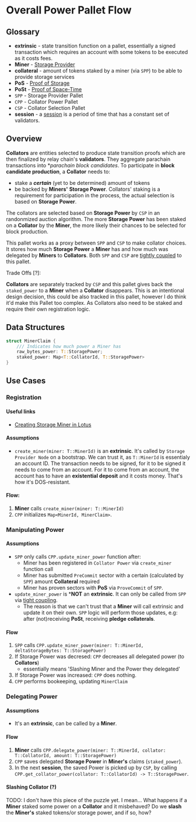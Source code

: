 # Overall Power Pallet Flow

## Glossary
- **extrinsic** - state transition function on a pallet, essentially a signed transaction which requires an account with some tokens to be executed as it costs fees.
- **Miner** - [Storage Provider][5]
- **collateral** - amount of tokens staked by a miner (via `SPP`) to be able to provide storage services 
- **PoS** - [Proof of Storage][3]
- **PoSt** - [Proof of Space-Time][6]
- `SPP` - Storage Provider Pallet
- `CPP` - Collator Power Pallet
- `CSP` - Collator Selection Pallet
- **session** - a [session][4] is a period of time that has a constant set of validators. 

## Overview

**Collators** are entities selected to produce state transition proofs which are then finalized by relay chain's **validators**.
They aggregate parachain transactions into **parachain block candidates*.
To participate in **block candidate production**, a **Collator** needs to:
- stake a ***certain*** (yet to be determined) amount of tokens 
- be backed by **Miners'** **Storage Power**.
Collators' staking is a requirement for participation in the process, the actual selection is based on **Storage Power**.

The collators are selected based on **Storage Power** by `CSP` in an randonmized auction algorithm.
The more **Storage Power** has been staked on a **Collator** by the **Miner**, the more likely their chances to be selected for block production.

This pallet works as a proxy between `SPP` and `CSP` to make collator choices.
It stores how much **Storage Power** a **Miner** has and how much was delegated by **Miners** to **Collators**.
Both `SPP` and `CSP` are [tightly coupled][2] to this pallet.

Trade Offs [?]:

**Collators** are separately tracked by `CSP` and this pallet gives back the `staked_power` to a **Miner** when a **Collator** disappears.
This is an intentional design decision, this could be also tracked in this pallet, however I do think it'd make this Pallet too complex.
As Collators also need to be staked and require their own registration logic.

## Data Structures

```rust
struct MinerClaim {
    /// Indicates how much power a Miner has
    raw_bytes_power: T::StoragePower;
    staked_power: Map<T::CollatorId, T::StoragePower>
}
```

## Use Cases

### Registration

#### Useful links
- [Creating Storage Miner in Lotus][1]

#### Assumptions
- `create_miner(miner: T::MinerId)` is an **extrinsic**. It's called by `Storage Provider Node` on a bootstrap. We can trust it, as `T::MinerId` is essentialy an account ID. The transaction needs to be signed, for it to be signed it needs to come from an account. For it to come from an account, the account has to have an **existential deposit** and it costs money. That's how it's DOS-resistant.

#### Flow:
1. **Miner** calls `create_miner(miner: T::MinerId)` 
2. `CPP` initializes `Map<MinerId, MinerClaim>`.

### Manipulating Power 

#### Assumptions
- `SPP` only calls `CPP.update_miner_power` function after:
    * Miner has been registered in `Collator Power` via `create_miner` function call
    * Miner has submitted `PreCommit` sector with a certain (calculated by `SPP`) amount **Collateral** required
    * Miner has proven sectors with **PoS** via `ProveCommit` of `SPP`.
- `update_miner_power` is ***NOT** an **extrinsic**. It can only be called from `SPP` via [tight coupling][2].
    - The reason is that we can't trust that a **Miner** will call extrinsic and update it on their own. `SPP` logic will perform those updates, e.g: after (not)receiving **PoSt**, receiving **pledge collaterals**.

#### Flow
1. `SPP` calls `CPP.update_miner_power(miner: T::MinerId, deltaStorageBytes: T::StoragePower)`
2. If Storage Power was decresed: `CPP` decreases all delegated power (to **Collators**)
    - essentially means 'Slashing Miner and the Power they delegated'
3. If Storage Power was increased: `CPP` does nothing.
4. `CPP` performs bookeeping, updating `MinerClaim`

### Delegating Power

#### Assumptions
- It's an **extrinsic**, can be called by a **Miner**.

#### Flow
1. **Miner** calls `CPP.delegate_power(miner: T::MinerId, collator: T::CollatorId, amount: T::StoragePower)`
2. `CPP` saves delegated **Storage Power** in **Miner's** claims (`staked_power`).
3. In the next **session**, the saved Power is picked up by `CSP`, by calling `CPP.get_collator_power(collator: T::CollatorId) -> T::StoragePower`. 

#### Slashing Collator (?)

TODO: I don't have this piece of the puzzle yet. I mean... What happens if a **Miner** staked some power on a **Collator** and it misbehaved? Do we **slash** the **Miner's** staked tokens/or storage power, and if so, how?

[1]: https://github.com/filecoin-project/lotus/blob/9851d35a3811e5339560fb706926bf63a846edae/cmd/lotus-miner/init.go#L638
[2]: https://paritytech.github.io/polkadot-sdk/master/polkadot_sdk_docs/reference_docs/frame_pallet_coupling/index.html#tight-coupling-pallets
[3]: https://spec.filecoin.io/#section-algorithms.pos
[4]: https://paritytech.github.io/polkadot-sdk/master/pallet_session/index.html
[5]: https://github.com/eigerco/polka-disk/blob/main/doc/research/lotus/lotus-overview.md#Roles
[6]: https://spec.filecoin.io/#section-algorithms.pos.post